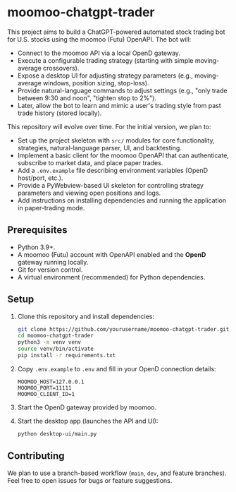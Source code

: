 # moomoo-chatgpt-trader

This project aims to build a ChatGPT-powered automated stock trading bot for U.S. stocks using the moomoo (Futu) OpenAPI. The bot will:

- Connect to the moomoo API via a local OpenD gateway.
- Execute a configurable trading strategy (starting with simple moving-average crossovers).
- Expose a desktop UI for adjusting strategy parameters (e.g., moving-average windows, position sizing, stop-loss).
- Provide natural-language commands to adjust settings (e.g., "only trade between 9:30 and noon", "tighten stop to 2%").
- Later, allow the bot to learn and mimic a user's trading style from past trade history (stored locally).

This repository will evolve over time. For the initial version, we plan to:

- Set up the project skeleton with `src/` modules for core functionality, strategies, natural-language parser, UI, and backtesting.
- Implement a basic client for the moomoo OpenAPI that can authenticate, subscribe to market data, and place paper trades.
- Add a `.env.example` file describing environment variables (OpenD host/port, etc.).
- Provide a PyWebview-based UI skeleton for controlling strategy parameters and viewing open positions and logs.
- Add instructions on installing dependencies and running the application in paper-trading mode.

## Prerequisites

- Python 3.9+.
- A moomoo (Futu) account with OpenAPI enabled and the **OpenD** gateway running locally.
- Git for version control.
- A virtual environment (recommended) for Python dependencies.

## Setup

1. Clone this repository and install dependencies:

   ```bash
   git clone https://github.com/yourusername/moomoo-chatgpt-trader.git
   cd moomoo-chatgpt-trader
   python3 -m venv venv
   source venv/bin/activate
   pip install -r requirements.txt
   ```

2. Copy `.env.example` to `.env` and fill in your OpenD connection details:

   ```
   MOOMOO_HOST=127.0.0.1
   MOOMOO_PORT=11111
   MOOMOO_CLIENT_ID=1
   ```

3. Start the OpenD gateway provided by moomoo.

4. Start the desktop app (launches the API and UI):

   ```bash
   python desktop-ui/main.py
   ```

## Contributing

We plan to use a branch-based workflow (`main`, `dev`, and feature branches). Feel free to open issues for bugs or feature suggestions.
